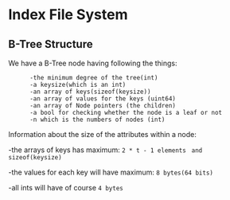 # Index File System

## B-Tree Structure

  We have a B-Tree node having following the things:
  ```
        -the minimum degree of the tree(int)
        -a keysize(which is an int)
        -an array of keys(sizeof(keysize))
        -an array of values for the keys (uint64)
        -an array of Node pointers (the children)
        -a bool for checking whether the node is a leaf or not
        -n which is the numbers of nodes (int)
  ```

  Information about the size of the attributes within a node:
  
   -the arrays of keys has maximum: ```2 * t - 1 elements ```
                                    ```and sizeof(keysize)```
                                    
   -the values for each key will have maximum: ```8 bytes(64 bits)```
   
   -all ints will have of course ```4 bytes```
   
   
   
                               
 
    